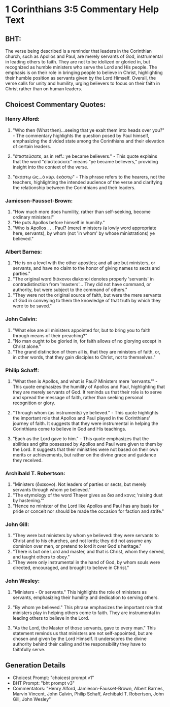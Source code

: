 # 1 Corinthians 3:5 Commentary Help Text

## BHT:
The verse being described is a reminder that leaders in the Corinthian church, such as Apollos and Paul, are merely servants of God, instrumental in leading others to faith. They are not to be idolized or gloried in, but recognized as humble ministers who serve the Lord and His people. The emphasis is on their role in bringing people to believe in Christ, highlighting their humble position as servants given by the Lord Himself. Overall, the verse calls for unity and humility, urging believers to focus on their faith in Christ rather than on human leaders.

## Choicest Commentary Quotes:
### Henry Alford:
1. "Who then (What then)...seeing that ye exalt them into heads over you?" - The commentary highlights the question posed by Paul himself, emphasizing the divided state among the Corinthians and their elevation of certain leaders.

2. "ἐπιστεύσατε, as in reff.: ye became believers." - This quote explains that the word "ἐπιστεύσατε" means "ye became believers," providing insight into the context of the verse.

3. "ἑκάστῳ ὡς...ὁ κύρ. ἑκάστῳ" - This phrase refers to the hearers, not the teachers, highlighting the intended audience of the verse and clarifying the relationship between the Corinthians and their leaders.

### Jamieson-Fausset-Brown:
1. "How much more does humility, rather than self-seeking, become ordinary ministers!"
2. "He puts Apollos before himself in humility."
3. "Who is Apollos . . . Paul? (mere) ministers (a lowly word appropriate here, servants), by whom (not 'in whom' by whose ministrations) ye believed."

### Albert Barnes:
1. "He is on a level with the other apostles; and all are but ministers, or servants, and have no claim to the honor of giving names to sects and parties."
2. "The original word διάκονοι diakonoi denotes properly 'servants' in contradistinction from 'masters'... They did not have command, or authority, but were subject to the command of others."
3. "They were not the original source of faith, but were the mere servants of God in conveying to them the knowledge of that truth by which they were to be saved."

### John Calvin:
1. "What else are all ministers appointed for, but to bring you to faith through means of their preaching?" 
2. "No man ought to be gloried in, for faith allows of no glorying except in Christ alone."
3. "The grand distinction of them all is, that they are ministers of faith, or, in other words, that they gain disciples to Christ, not to themselves."

### Philip Schaff:
1. "What then is Apollos, and what is Paul? Ministers mere 'servants.'" - This quote emphasizes the humility of Apollos and Paul, highlighting that they are merely servants of God. It reminds us that their role is to serve and spread the message of faith, rather than seeking personal recognition or glory.

2. "Through whom (as instruments) ye believed." - This quote highlights the important role that Apollos and Paul played in the Corinthians' journey of faith. It suggests that they were instrumental in helping the Corinthians come to believe in God and His teachings.

3. "Each as the Lord gave to him." - This quote emphasizes that the abilities and gifts possessed by Apollos and Paul were given to them by the Lord. It suggests that their ministries were not based on their own merits or achievements, but rather on the divine grace and guidance they received.

### Archibald T. Robertson:
1. "Ministers (διακονο). Not leaders of parties or sects, but merely servants through whom ye believed."
2. "The etymology of the word Thayer gives as δια and κονις 'raising dust by hastening.'"
3. "Hence no minister of the Lord like Apollos and Paul has any basis for pride or conceit nor should be made the occasion for faction and strife."

### John Gill:
1. "They were but ministers by whom ye believed: they were servants to Christ and to his churches, and not lords; they did not assume any dominion over men, or pretend to lord it over God's heritage."
2. "There is but one Lord and master, and that is Christ, whom they served, and taught others to obey."
3. "They were only instrumental in the hand of God, by whom souls were directed, encouraged, and brought to believe in Christ."

### John Wesley:
1. "Ministers - Or servants." This highlights the role of ministers as servants, emphasizing their humility and dedication to serving others.

2. "By whom ye believed." This phrase emphasizes the important role that ministers play in helping others come to faith. They are instrumental in leading others to believe in the Lord.

3. "As the Lord, the Master of those servants, gave to every man." This statement reminds us that ministers are not self-appointed, but are chosen and given by the Lord Himself. It underscores the divine authority behind their calling and the responsibility they have to faithfully serve.


## Generation Details
- Choicest Prompt: "choicest prompt v1"
- BHT Prompt: "bht prompt v3"
- Commentators: "Henry Alford, Jamieson-Fausset-Brown, Albert Barnes, Marvin Vincent, John Calvin, Philip Schaff, Archibald T. Robertson, John Gill, John Wesley"
